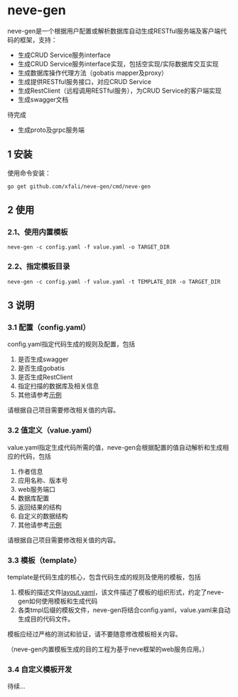 # neve-gen
neve-gen是一个根据用户配置或解析数据库自动生成RESTful服务端及客户端代码的框架，支持：
* 生成CRUD Service服务interface
* 生成CRUD Service服务interface实现，包括空实现/实际数据库交互实现
* 生成数据库操作代理方法（gobatis mapper及proxy）
* 生成提供RESTful服务接口，对应CRUD Service
* 生成RestClient（远程调用RESTful服务），为CRUD Service的客户端实现
* 生成swagger文档

待完成
* 生成proto及grpc服务端

## 1 安装

使用命令安装：

```
go get github.com/xfali/neve-gen/cmd/neve-gen
```

## 2 使用

### 2.1、使用内置模板
```
neve-gen -c config.yaml -f value.yaml -o TARGET_DIR
```

### 2.2、指定模板目录

```
neve-gen -c config.yaml -f value.yaml -t TEMPLATE_DIR -o TARGET_DIR
```

## 3 说明
### 3.1 配置（config.yaml）
config.yaml指定代码生成的规则及配置，包括
1. 是否生成swagger
2. 是否生成gobatis
3. 是否生成RestClient
4. 指定扫描的数据库及相关信息
5. 其他请参考[示例](example/conf.yaml)

请根据自己项目需要修改相关值的内容。

### 3.2 值定义（value.yaml）
value.yaml指定生成代码所需的值，neve-gen会根据配置的值自动解析和生成相应的代码，包括
1. 作者信息 
2. 应用名称、版本号
3. web服务端口
4. 数据库配置
5. 返回结果的结构
6. 自定义的数据结构
7. 其他请参考[示例](example/value.yaml)

请根据自己项目需要修改相关值的内容。

### 3.3 模板（template）
template是代码生成的核心，包含代码生成的规则及使用的模板，包括
1. 模板的描述文件[layout.yaml](templates/layout.yaml)，该文件描述了模板的组织形式，约定了neve-gen如何使用模板和生成代码
2. 各类tmpl后缀的模板文件，neve-gen将结合config.yaml，value.yaml来自动生成目的代码文件。

模板应经过严格的测试和验证，请不要随意修改模板相关内容。

（neve-gen内置模板生成的目的工程为基于neve框架的web服务应用。）

### 3.4 自定义模板开发
待续...
